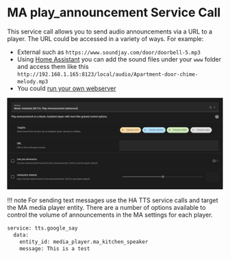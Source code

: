 # MA play_announcement Service Call

This service call allows you to send audio announcements via a URL to a player. The URL could be accessed in a variety of ways. For example:

- External such as `https://www.soundjay.com/door/doorbell-5.mp3` 
- Using [Home Assistant](https://www.home-assistant.io/integrations/http/#hosting-files) you can add the sound files under your `www` folder and access them like this `http://192.168.1.165:8123/local/audio/Apartment-door-chime-melody.mp3`
- You could [run your own webserver](https://www.instructables.com/Set-up-your-very-own-Web-server/)

![image](../assets/screenshots/service-call/play_announcement.png)

!!! note
    For sending text messages use the HA TTS service calls and target the MA media player entity. There are a number of options available to control the volume of announcements in the MA settings for each player.
```
service: tts.google_say
  data:
    entity_id: media_player.ma_kitchen_speaker
    message: This is a test
```

